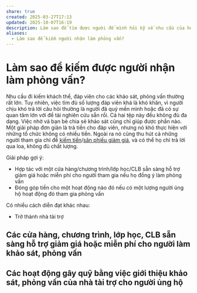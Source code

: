 ```yaml
---
share: true
created: 2025-03-27T17:13
updated: 2025-10-07T16:19
description: Làm sao để tìm được người để mình hỏi kỹ về nhu cầu của họ một cách hiệu quả nhất?
aliases:
  - Làm sao để kiếm người nhận làm phỏng vấn?
---
```

# Làm sao để kiếm được người nhận làm phỏng vấn?
Nhu cầu đi kiếm khách thể, đáp viên cho các khảo sát, phỏng vấn thường rất lớn. Tuy nhiên, việc tìm đủ số lượng đáp viên khá là khó khăn, vì người chịu khó trả lời câu hỏi thường là người đã quý mến mình hoặc đã có sự quan tâm lớn với đề tài nghiên cứu sẵn rồi. Cả hai tệp này đều không đủ đa dạng. Việc nhờ vả bạn bè chia sẻ khảo sát cũng chỉ giúp được phần nào. Một giải pháp đơn giản là trả tiền cho đáp viên, nhưng nó khó thực hiện với những tổ chức không có nhiều tiền. Ngoài ra nó cũng thu hút cả những người tham gia chỉ để [kiếm tiền](../%C3%9D%20t%C6%B0%E1%BB%9Fng%20ki%E1%BA%BFm%20ti%E1%BB%81n/%C3%9D%20t%C6%B0%E1%BB%9Fng/C%C3%B4ng%20vi%E1%BB%87c%20th%E1%BB%9Di%20v%E1%BB%A5,%20c%E1%BB%99ng%20t%C3%A1c%20vi%C3%AAn/T%C3%ACm%20ng%C6%B0%E1%BB%9Di/T%C3%ACm%20%C4%91%C3%A1p%20vi%C3%AAn,%20kh%C3%A1ch%20th%E1%BB%83%20cho%20kh%E1%BA%A3o%20s%C3%A1t,%20ph%E1%BB%8Fng%20v%E1%BA%A5n.md)/[săn phiếu giảm giá](../%C3%9D%20t%C6%B0%E1%BB%9Fng%20ki%E1%BA%BFm%20ti%E1%BB%81n/%C3%9D%20t%C6%B0%E1%BB%9Fng/C%C3%B4ng%20vi%E1%BB%87c%20th%E1%BB%9Di%20v%E1%BB%A5,%20c%E1%BB%99ng%20t%C3%A1c%20vi%C3%AAn/S%C4%83n%20khuy%E1%BA%BFn%20m%C3%A3i,%20gi%E1%BA%A3m%20gi%C3%A1/S%C4%83n%20%C4%91i%E1%BB%83m%20th%C6%B0%E1%BB%9Fng%20tr%C3%AAn%20MEXC.md), và có thể họ chỉ trả lời qua loa, không đủ chất lượng. 

Giải pháp gợi ý: 
- Hợp tác với một cửa hàng/chương trình/lớp học/CLB sẵn sàng hỗ trợ giảm giá hoặc miễn phí cho người tham gia nếu họ đồng ý làm phỏng vấn
- Đóng góp tiền cho một hoạt động nào đó nếu có một lượng người ủng hộ hoạt động đó tham gia phỏng vấn

Có nhiều cách diễn đạt khác nhau:
- Trở thành nhà tài trợ

## Các cửa hàng, chương trình, lớp học, CLB sẵn sàng hỗ trợ giảm giá hoặc miễn phí cho người làm khảo sát, phỏng vấn

## Các hoạt động gây quỹ bằng việc giới thiệu khảo sát, phỏng vấn của nhà tài trợ cho người ủng hộ

